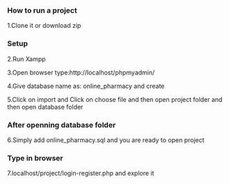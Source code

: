 ### How to run a project

1.Clone it or download zip

### Setup
2.Run Xampp

3.Open browser type:http://localhost/phpmyadmin/

4.Give database name as: online_pharmacy and create

5.Click on import and Click on choose file and then open project folder and then open database folder

### After openning database folder
6.Simply add online_pharmacy.sql
and you are ready to open project

### Type in browser
7.localhost/project/login-register.php
and explore it
